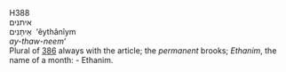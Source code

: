 <body>
  <p>H388<br>  איתנים  <br> אֵיתָּנִים  ‎  ‘êythânı̂ym  <br><i>ay-thaw-neem‘ </i><br>Plural of <a href="h0386.htm">386</a>  always with the article; the <i>permanent</i> brooks; <i>Ethanim</i>, the name of a month: - Ethanim.<br></p>
 </body>